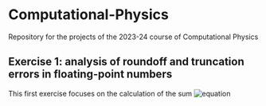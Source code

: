 # Computational-Physics
Repository for the projects of the 2023-24 course of Computational Physics
## Exercise 1: analysis of roundoff and truncation errors in floating-point numbers
This first exercise focuses on the calculation of the sum ![equation]([https://latex.codecogs.com/svg.image?%5Csum_%7Bn=1%7D%5E%7B%5Cinfty%7D=%5Cfrac%7B%5Cpi%5E2%7D%7B6%7D](https://latex.codecogs.com/svg.image?%7B%5Ccolor%7BWhite%7D%5Csum_%7Bn=1%7D%5E%5Cinfty=%5Cfrac%7B%5Cpi%5E2%7D%7B6%7D%7D)https://latex.codecogs.com/svg.image?%7B%5Ccolor%7BWhite%7D%5Csum_%7Bn=1%7D%5E%5Cinfty=%5Cfrac%7B%5Cpi%5E2%7D%7B6%7D%7D)
